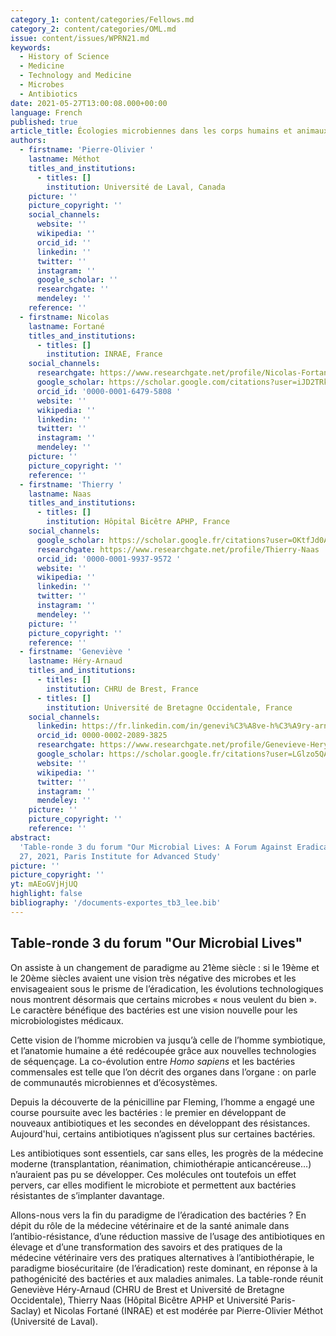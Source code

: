 ```yaml
---
category_1: content/categories/Fellows.md
category_2: content/categories/OML.md
issue: content/issues/WPRN21.md
keywords:
  - History of Science
  - Medicine
  - Technology and Medicine
  - Microbes
  - Antibiotics
date: 2021-05-27T13:00:08.000+00:00
language: French
published: true
article_title: Écologies microbiennes dans les corps humains et animaux
authors:
  - firstname: 'Pierre-Olivier '
    lastname: Méthot
    titles_and_institutions:
      - titles: []
        institution: Université de Laval, Canada
    picture: ''
    picture_copyright: ''
    social_channels:
      website: ''
      wikipedia: ''
      orcid_id: ''
      linkedin: ''
      twitter: ''
      instagram: ''
      google_scholar: ''
      researchgate: ''
      mendeley: ''
    reference: ''
  - firstname: Nicolas
    lastname: Fortané
    titles_and_institutions:
      - titles: []
        institution: INRAE, France
    social_channels:
      researchgate: https://www.researchgate.net/profile/Nicolas-Fortane
      google_scholar: https://scholar.google.com/citations?user=iJD2TRkAAAAJ&hl=fr
      orcid_id: '0000-0001-6479-5808 '
      website: ''
      wikipedia: ''
      linkedin: ''
      twitter: ''
      instagram: ''
      mendeley: ''
    picture: ''
    picture_copyright: ''
    reference: ''
  - firstname: 'Thierry '
    lastname: Naas
    titles_and_institutions:
      - titles: []
        institution: Hôpital Bicêtre APHP, France
    social_channels:
      google_scholar: https://scholar.google.fr/citations?user=OKtfJd0AAAAJ&hl=fr
      researchgate: https://www.researchgate.net/profile/Thierry-Naas
      orcid_id: '0000-0001-9937-9572 '
      website: ''
      wikipedia: ''
      linkedin: ''
      twitter: ''
      instagram: ''
      mendeley: ''
    picture: ''
    picture_copyright: ''
    reference: ''
  - firstname: 'Geneviève '
    lastname: Héry-Arnaud
    titles_and_institutions:
      - titles: []
        institution: CHRU de Brest, France
      - titles: []
        institution: Université de Bretagne Occidentale, France
    social_channels:
      linkedin: https://fr.linkedin.com/in/genevi%C3%A8ve-h%C3%A9ry-arnaud-aa695314a
      orcid_id: 0000-0002-2089-3825
      researchgate: https://www.researchgate.net/profile/Genevieve-Hery-Arnaud
      google_scholar: https://scholar.google.fr/citations?user=LGlzo5QAAAAJ&hl=fr
      website: ''
      wikipedia: ''
      twitter: ''
      instagram: ''
      mendeley: ''
    picture: ''
    picture_copyright: ''
    reference: ''
abstract:
  'Table-ronde 3 du forum "Our Microbial Lives: A Forum Against Eradication",  May
  27, 2021, Paris Institute for Advanced Study'
picture: ''
picture_copyright: ''
yt: mAEoGVjHjUQ
highlight: false
bibliography: '/documents-exportes_tb3_lee.bib'
---
```


## Table-ronde 3 du forum "Our Microbial Lives"

On assiste à un changement de paradigme au 21ème siècle : si le 19ème et le 20ème siècles avaient une vision très négative des microbes et les envisageaient sous le prisme de l’éradication, les évolutions technologiques nous montrent désormais que certains microbes « nous veulent du bien ». Le caractère bénéfique des bactéries est une vision nouvelle pour les microbiologistes médicaux.

Cette vision de l’homme microbien va jusqu’à celle de l’homme symbiotique, et l’anatomie humaine a été redécoupée grâce aux nouvelles technologies de séquençage. La co-évolution entre _Homo sapiens_ et les bactéries commensales est telle que l’on décrit des organes dans l’organe : on parle de communautés microbiennes et d’écosystèmes.

Depuis la découverte de la pénicilline par Fleming, l’homme a engagé une course poursuite avec les bactéries : le premier en développant de nouveaux antibiotiques et les secondes en développant des résistances. Aujourd'hui, certains antibiotiques n’agissent plus sur certaines bactéries.

Les antibiotiques sont essentiels, car sans elles, les progrès de la médecine moderne (transplantation, réanimation, chimiothérapie anticancéreuse…) n’auraient pas pu se développer. Ces molécules ont toutefois un effet pervers, car elles modifient le microbiote et permettent aux bactéries résistantes de s’implanter davantage.

Allons-nous vers la fin du paradigme de l’éradication des bactéries ? En dépit du rôle de la médecine vétérinaire et de la santé animale dans l’antibio-résistance, d’une réduction massive de l’usage des antibiotiques en élevage et d’une transformation des savoirs et des pratiques de la médecine vétérinaire vers des pratiques alternatives à l’antibiothérapie, le paradigme biosécuritaire (de l’éradication) reste dominant, en réponse à la pathogénicité des bactéries et aux maladies animales. La table-ronde réunit Geneviève Héry-Arnaud (CHRU de Brest et Université de Bretagne Occidentale), Thierry Naas (Hôpital Bicêtre APHP et Université Paris-Saclay) et Nicolas Fortané (INRAE) et est modérée par Pierre-Olivier Méthot (Université de Laval).

<Youtube yt="mAEoGVjHjUQ" caption ="Écologies microbiennes dans les corps humains et animaux"></Youtube>
